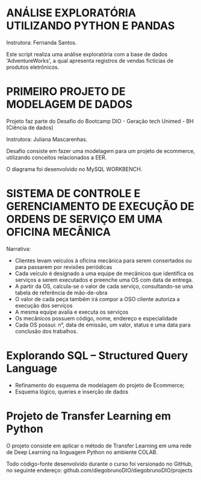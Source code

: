 # ANÁLISE EXPLORATÓRIA UTILIZANDO PYTHON E PANDAS

Instrutora: Fernanda Santos.

Este script realiza uma análise exploratória com a base de dados 'AdventureWorks', a qual apresenta registros de vendas fictícias de produtos eletrônicos.



# PRIMEIRO PROJETO DE MODELAGEM DE DADOS


Projeto faz parte do Desafio do Bootcamp DIO - Geração tech Unimed - BH (Ciência de dados)

Instrutora: Juliana Mascarenhas.

Desafio consiste em fazer uma modelagem para um projeto de ecommerce, utilizando conceitos relacionados a EER.

O diagrama foi desenvolvido no MySQL WORKBENCH.


# SISTEMA DE CONTROLE E GERENCIAMENTO DE EXECUÇÃO DE ORDENS DE SERVIÇO EM UMA OFICINA MECÂNICA

Narrativa:
- Clientes levam veículos à oficina mecânica para serem consertados ou para passarem por revisões  periódicas
- Cada veículo é designado a uma equipe de mecânicos que identifica os serviços a serem executados e preenche uma OS com data de entrega.
- A partir da OS, calcula-se o valor de cada serviço, consultando-se uma tabela de referência de mão-de-obra
- O valor de cada peça também irá compor a OSO cliente autoriza a execução dos serviços
- A mesma equipe avalia e executa os serviços
- Os mecânicos possuem código, nome, endereço e especialidade
- Cada OS possui: n°, data de emissão, um valor, status e uma data para conclusão dos trabalhos.

# Explorando SQL – Structured Query Language 

- Refinamento do esquema de modelagem do projeto de Ecommerce;
- Esquema lógico, queries e inserção de dados

# Projeto de Transfer Learning em Python 

O projeto consiste em aplicar o método de Transfer Learning em uma rede de Deep Learning na linguagem Python no ambiente COLAB.  

Todo código-fonte desenvolvido durante o curso foi versionado no GitHub, no seguinte endereço:
github.com/diegobrunoDIO/diegobrunoDIO/projects
